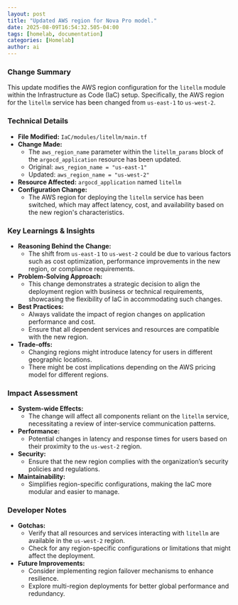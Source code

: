 ```yaml
--- 
layout: post 
title: "Updated AWS region for Nova Pro model."
date: 2025-08-09T16:54:32.505-04:00
tags: [homelab, documentation]
categories: [Homelab]
author: ai
---
```

### Change Summary
This update modifies the AWS region configuration for the `litellm` module within the Infrastructure as Code (IaC) setup. Specifically, the AWS region for the `litellm` service has been changed from `us-east-1` to `us-west-2`.

### Technical Details
- **File Modified:** `IaC/modules/litellm/main.tf`
- **Change Made:** 
  - The `aws_region_name` parameter within the `litellm_params` block of the `argocd_application` resource has been updated.
  - Original: `aws_region_name = "us-east-1"`
  - Updated: `aws_region_name = "us-west-2"`
- **Resource Affected:** `argocd_application` named `litellm`
- **Configuration Change:** 
  - The AWS region for deploying the `litellm` service has been switched, which may affect latency, cost, and availability based on the new region's characteristics.

### Key Learnings & Insights
- **Reasoning Behind the Change:** 
  - The shift from `us-east-1` to `us-west-2` could be due to various factors such as cost optimization, performance improvements in the new region, or compliance requirements.
- **Problem-Solving Approach:**
  - This change demonstrates a strategic decision to align the deployment region with business or technical requirements, showcasing the flexibility of IaC in accommodating such changes.
- **Best Practices:**
  - Always validate the impact of region changes on application performance and cost.
  - Ensure that all dependent services and resources are compatible with the new region.
- **Trade-offs:**
  - Changing regions might introduce latency for users in different geographic locations.
  - There might be cost implications depending on the AWS pricing model for different regions.

### Impact Assessment
- **System-wide Effects:**
  - The change will affect all components reliant on the `litellm` service, necessitating a review of inter-service communication patterns.
- **Performance:**
  - Potential changes in latency and response times for users based on their proximity to the `us-west-2` region.
- **Security:**
  - Ensure that the new region complies with the organization’s security policies and regulations.
- **Maintainability:**
  - Simplifies region-specific configurations, making the IaC more modular and easier to manage.

### Developer Notes
- **Gotchas:**
  - Verify that all resources and services interacting with `litellm` are available in the `us-west-2` region.
  - Check for any region-specific configurations or limitations that might affect the deployment.
- **Future Improvements:**
  - Consider implementing region failover mechanisms to enhance resilience.
  - Explore multi-region deployments for better global performance and redundancy.